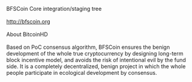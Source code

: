 BFSCoin Core integration/staging tree</br>
</br>
http://bfscoin.org</br>
</br>
About BitcoinHD</br>
</br>
Based on PoC consensus algorithm, BFSCoin ensures the benign development of the whole true cryptocurrency by designing long-term block incentive model, and avoids the risk of intentional
evil by the fund side. It is a completely decentralized, benign project in which the whole people participate in ecological development by consensus.
